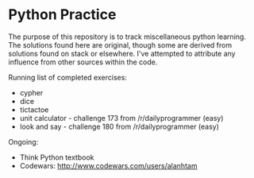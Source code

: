 Python Practice
==============

The purpose of this repository is to track miscellaneous python learning. The solutions found here are original,
though some are derived from solutions found on stack or elsewhere. I've attempted to attribute any influence from other
sources within the code.

Running list of completed exercises:
* cypher
* dice
* tictactoe
* unit calculator - challenge 173 from /r/dailyprogrammer (easy)
* look and say - challenge 180 from /r/dailyprogrammer (easy)
 
Ongoing:
* Think Python textbook
* Codewars: http://www.codewars.com/users/alanhtam
